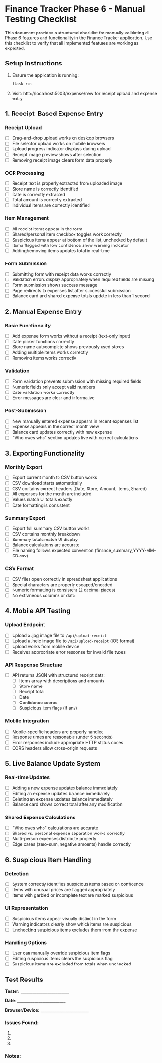 # Finance Tracker Phase 6 - Manual Testing Checklist

This document provides a structured checklist for manually validating all Phase 6 features and functionality in the Finance Tracker application. Use this checklist to verify that all implemented features are working as expected.

## Setup Instructions

1. Ensure the application is running:
   ```bash
   flask run
   ```
2. Visit: http://localhost:5003/expense/new for receipt upload and expense entry

## 1. Receipt-Based Expense Entry

### Receipt Upload
- [ ] Drag-and-drop upload works on desktop browsers
- [ ] File selector upload works on mobile browsers
- [ ] Upload progress indicator displays during upload
- [ ] Receipt image preview shows after selection
- [ ] Removing receipt image clears form data properly

### OCR Processing
- [ ] Receipt text is properly extracted from uploaded image
- [ ] Store name is correctly identified
- [ ] Date is correctly extracted
- [ ] Total amount is correctly extracted
- [ ] Individual items are correctly identified

### Item Management
- [ ] All receipt items appear in the form
- [ ] Shared/personal item checkbox toggles work correctly 
- [ ] Suspicious items appear at bottom of the list, unchecked by default
- [ ] Items flagged with low confidence show warning indicator
- [ ] Adding/removing items updates total in real-time

### Form Submission
- [ ] Submitting form with receipt data works correctly
- [ ] Validation errors display appropriately when required fields are missing
- [ ] Form submission shows success message
- [ ] Page redirects to expenses list after successful submission
- [ ] Balance card and shared expense totals update in less than 1 second

## 2. Manual Expense Entry

### Basic Functionality
- [ ] Add expense form works without a receipt (text-only input)
- [ ] Date picker functions correctly
- [ ] Store name autocomplete shows previously used stores
- [ ] Adding multiple items works correctly
- [ ] Removing items works correctly

### Validation
- [ ] Form validation prevents submission with missing required fields
- [ ] Numeric fields only accept valid numbers
- [ ] Date validation works correctly
- [ ] Error messages are clear and informative

### Post-Submission
- [ ] New manually entered expense appears in recent expenses list
- [ ] Expense appears in the correct month view
- [ ] Balance card updates correctly with new expense
- [ ] "Who owes who" section updates live with correct calculations

## 3. Exporting Functionality

### Monthly Export
- [ ] Export current month to CSV button works
- [ ] CSV download starts automatically
- [ ] CSV contains correct headers (Date, Store, Amount, Items, Shared)
- [ ] All expenses for the month are included
- [ ] Values match UI totals exactly
- [ ] Date formatting is consistent

### Summary Export
- [ ] Export full summary CSV button works
- [ ] CSV contains monthly breakdown
- [ ] Summary totals match UI display
- [ ] Balance calculations are accurate
- [ ] File naming follows expected convention (finance_summary_YYYY-MM-DD.csv)

### CSV Format
- [ ] CSV files open correctly in spreadsheet applications
- [ ] Special characters are properly escaped/encoded
- [ ] Numeric formatting is consistent (2 decimal places)
- [ ] No extraneous columns or data

## 4. Mobile API Testing

### Upload Endpoint
- [ ] Upload a .jpg image file to `/api/upload-receipt`
- [ ] Upload a .heic image file to `/api/upload-receipt` (iOS format)
- [ ] Upload works from mobile device
- [ ] Receives appropriate error response for invalid file types

### API Response Structure
- [ ] API returns JSON with structured receipt data:
  - [ ] Items array with descriptions and amounts
  - [ ] Store name
  - [ ] Receipt total
  - [ ] Date
  - [ ] Confidence scores
  - [ ] Suspicious item flags (if any)
  
### Mobile Integration
- [ ] Mobile-specific headers are properly handled
- [ ] Response times are reasonable (under 5 seconds)
- [ ] Error responses include appropriate HTTP status codes
- [ ] CORS headers allow cross-origin requests

## 5. Live Balance Update System

### Real-time Updates
- [ ] Adding a new expense updates balance immediately
- [ ] Editing an expense updates balance immediately
- [ ] Deleting an expense updates balance immediately
- [ ] Balance card shows correct total after any modification

### Shared Expense Calculations
- [ ] "Who owes who" calculations are accurate
- [ ] Shared vs. personal expense separation works correctly
- [ ] Multi-person expenses distribute properly
- [ ] Edge cases (zero-sum, negative amounts) handle correctly

## 6. Suspicious Item Handling

### Detection
- [ ] System correctly identifies suspicious items based on confidence
- [ ] Items with unusual prices are flagged appropriately
- [ ] Items with garbled or incomplete text are marked suspicious

### UI Representation
- [ ] Suspicious items appear visually distinct in the form
- [ ] Warning indicators clearly show which items are suspicious
- [ ] Unchecking suspicious items excludes them from the expense

### Handling Options
- [ ] User can manually override suspicious item flags
- [ ] Editing suspicious items clears the suspicious flag
- [ ] Suspicious items are excluded from totals when unchecked

## Test Results

**Tester:** _________________________

**Date:** _________________________

**Browser/Device:** _________________________

### Issues Found:
1. 
2. 
3. 

### Notes: 
